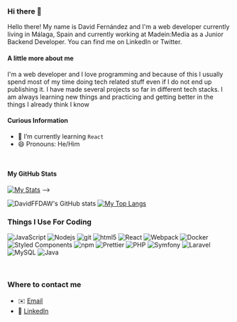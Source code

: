 ### Hi there 👋

Hello there! My name is David Fernández and I'm a web developer currently living in Málaga, Spain and currently working at Madein:Media as a Junior Backend Developer.
You can find me on LinkedIn or Twitter.


#### A little more about me

I'm a web developer and I love programming and because of this I usually spend most of my time doing tech related stuff even if I do not end up publishing it.
I have made several projects so far in different tech stacks. I am always learning new things and practicing and getting better in the things I already think I know


#### Curious Information

  <!-- -  🔭 I’m currently working back on: [Poke-Info](https://github.com/DavidFFDAW/Poke-App) App -->
  -  🌱 I’m currently learning `React`
  -  😄 Pronouns: He/Him

<br/>

#### My GitHub Stats

[![My Stats](https://github-readme-stats.vercel.app/api?username=DavidFFDAW)](https://github.com/anuraghazra/github-readme-stats) -->

![DavidFFDAW's GitHub stats](https://github-readme-stats.vercel.app/api?username=DavidFFDAW&theme=light&count_private=true&show_icons=true&a)
[![My Top Langs](https://github-readme-stats.vercel.app/api/top-langs/?username=DavidFFDAW&&theme=light&show_icons=true&count_private=true&layout=compact&langs_count=10&a)](https://github.com/anuraghazra/github-readme-stats)

<!-- [![willianrod's wakatime stats](https://github-readme-stats.vercel.app/api/wakatime?username=DavidFFDAW)](https://github.com/anuraghazra/github-readme-stats) -->

<!-- 
<br/>
-->


### Things I Use For Coding

<p>
  <img alt="JavaScript" src="https://img.shields.io/badge/-JavaScript-FCAA00?style=flat-rounded&logo=JavaScript&logoColor=white" />
  <img alt="Nodejs" src="https://img.shields.io/badge/-Nodejs-43853d?style=flat-rounded&logo=Node.js&logoColor=white" />
  <img alt="git" src="https://img.shields.io/badge/-Git-F05032?style=flat-rounded&logo=git&logoColor=white" />
  <img alt="html5" src="https://img.shields.io/badge/-HTML5-E34F26?style=flat-rounded&logo=html5&logoColor=white" />
  
  <img alt="React" src="https://img.shields.io/badge/-React-45b8d8?style=flat-rounded&logo=react&logoColor=white" />
  <img alt="Webpack" src="https://img.shields.io/badge/-Webpack-8DD6F9?style=flat-rounded&logo=webpack&logoColor=white" /> 
  <img alt="Docker" src="https://img.shields.io/badge/-Docker-46a2f1?style=flat-rounded&logo=docker&logoColor=white" />
  
  <img alt="Styled Components" src="https://img.shields.io/badge/-Styled_Components-db7092?style=flat-rounded&logo=styled-components&logoColor=white" />
  <img alt="npm" src="https://img.shields.io/badge/-NPM-CB3837?style=flat-rounded&logo=npm&logoColor=white" />
  <img alt="Prettier" src="https://img.shields.io/badge/-Prettier-F7B93E?style=flat-rounded&logo=prettier&logoColor=white" />
  <img alt="PHP" src="https://img.shields.io/badge/-PHP-bb99ff?style=flat-rounded&logo=php&logoColor=white" />
  <img alt="Symfony" src="https://img.shields.io/badge/-Symfony-000?style=flat-rounded&logo=symfony&logoColor=white" />
  
  
  <img alt="Laravel" src="https://img.shields.io/badge/-Laravel-fb503b?style=flat-rounded&logo=laravel&logoColor=white" />
  <img alt="MySQL" src="https://img.shields.io/badge/-MySQL-e6e6ff?style=flat-rounded&logo=mysql&logoColor=black" />
  <img alt="Java" src="https://img.shields.io/badge/-Java-990000?style=flat-rounded&logo=java&logoColor=white" />
</p>

<br/>

### Where to contact me

  - :envelope: [Email](mailto:davidfernandezflores23@gmail.com)
  - :briefcase: [LinkedIn](https://www.linkedin.com/in/david-fern%C3%A1ndez-flores/)

